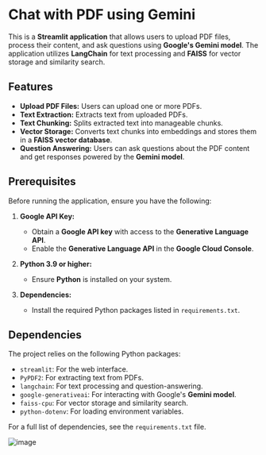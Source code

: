 # Chat with PDF using Gemini  

This is a **Streamlit application** that allows users to upload PDF files, process their content, and ask questions using **Google's Gemini model**. The application utilizes **LangChain** for text processing and **FAISS** for vector storage and similarity search.  

## Features  
- **Upload PDF Files:** Users can upload one or more PDFs.  
- **Text Extraction:** Extracts text from uploaded PDFs.  
- **Text Chunking:** Splits extracted text into manageable chunks.  
- **Vector Storage:** Converts text chunks into embeddings and stores them in a **FAISS vector database**.  
- **Question Answering:** Users can ask questions about the PDF content and get responses powered by the **Gemini model**.  

## Prerequisites  
Before running the application, ensure you have the following:  

1. **Google API Key:**  
   - Obtain a **Google API key** with access to the **Generative Language API**.  
   - Enable the **Generative Language API** in the **Google Cloud Console**.  

2. **Python 3.9 or higher:**  
   - Ensure **Python** is installed on your system.  

3. **Dependencies:**  
   - Install the required Python packages listed in `requirements.txt`.  

## Dependencies  
The project relies on the following Python packages:  

- `streamlit`: For the web interface.  
- `PyPDF2`: For extracting text from PDFs.  
- `langchain`: For text processing and question-answering.  
- `google-generativeai`: For interacting with Google's **Gemini model**.  
- `faiss-cpu`: For vector storage and similarity search.  
- `python-dotenv`: For loading environment variables.  

For a full list of dependencies, see the `requirements.txt` file.

![image](https://github.com/user-attachments/assets/23d67a6f-22a1-4e87-941b-e5f994f73476)

